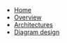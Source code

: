 - [Home](README.md)
- [Overview](overview.md)
- [Architectures](architecture)
- [Diagram design](diagram-atchitecture)